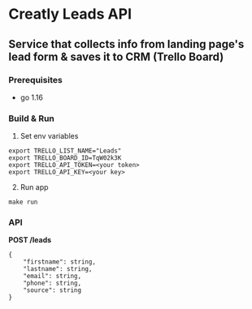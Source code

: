 # Creatly Leads API
## Service that collects info from landing page's lead form & saves it to CRM (Trello Board)

### Prerequisites

- go 1.16

### Build & Run

1. Set env variables
```
export TRELLO_LIST_NAME="Leads"
export TRELLO_BOARD_ID=TqW02k3K
export TRELLO_API_TOKEN=<your token>
export TRELLO_API_KEY=<your key>
```
2. Run app
```
make run
```

### API
<b>POST /leads</b>
```bigquery
{
    "firstname": string,
    "lastname": string,
    "email": string,
    "phone": string,
    "source": string
}
```